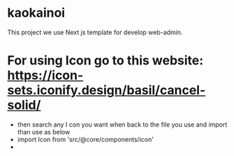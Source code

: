 # kaokainoi

This project we use Next js template for develop web-admin.

# For using Icon go to this website: https://icon-sets.iconify.design/basil/cancel-solid/

- then search any I con you want when back to the file you use and import than use as below
- import Icon from 'src/@core/components/icon'
- <Icon fontSize='1.5rem' icon='tabler:menu-2' />
